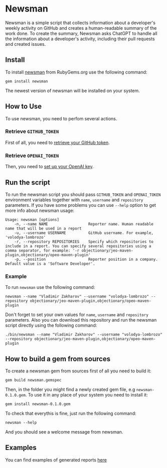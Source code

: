 # Newsman 

Newsman is a simple script that collects information about a developer's weekly activity on GitHub and creates a human-readable summary of the work done. To create the summary, Newsman asks ChatGPT to handle all the information about a developer's activity, including their pull requests and created issues.

## Install

To install [newsman](https://rubygems.org/gems/newsman) from RubyGems.org use the following command:
```shell
gem install newsman
```
The newest version of newsman will be installed on your system.

## How to Use

To use newsman, you need to perfom several actions. 

### Retrieve `GITHUB_TOKEN`

First of all, you need to [retrieve your GitHub token](https://docs.github.com/en/authentication/keeping-your-account-and-data-secure/managing-your-personal-access-tokens).

### Retrieve `OPENAI_TOKEN`

Then, you need to [set up your OpenAI key](https://platform.openai.com/docs/quickstart?context=curl).

## Run the script

To run the newsman script you should pass `GITHUB_TOKEN` and `OPENAI_TOKEN` environment variables together with `name`, `username` and `repository` parameters.
If you have some problems you can use `--help` option to get more info about newsman usage:
```shell
Usage: newsman [options]
    -n, --name NAME                  Reporter name. Human readable name that will be used in a report
    -u, --username USERNAME          GitHub username. For example, 'volodya-lombrozo'
    -r, --repository REPOSITORIES    Specify which repositories to include in a report. You can specify several repositories using a comma separator, for example: '-r objectionary/jeo-maven-plugin,objectionary/opeo-maven-plugin'
    -p, --position                   Reporter position in a company. Default value is a 'Software Developer'.
```

### Example
To run `newsman` use the following command:
```shell
newsman --name "Vladimir Zakharov" --username "volodya-lombrozo" --repository objectionary/jeo-maven-plugin,objectionary/opeo-maven-plugin
```

Don't forget to set your own values for `name`, `username` and `repository` parameters.
Also you can download this repository and run the newsman script directly using the following command:
```shell
./bin/newsman --name "Vladimir Zakharov" --username "volodya-lombrozo" --repository objectionary/jeo-maven-plugin,objectionary/opeo-maven-plugin
```

## How to build a gem from sources

To create a newsman gem from sources first of all you need to build it:
```shell
gem build newsman.gemspec
```
Then, in the folder you might find a newly created gem file, e.g `newsman-0.1.0.gem`.
To use it in any place of your system you need to install it:
```shell
gem install newsman-0.1.0.gem
```
To check that everythis is fine, just run the following command:
```
newsman --help
```
And you should see a welcome message from newsman.

## Examples

You can find examples of generated reports [here](https://volodya-lombrozo.github.io/newsman/)
